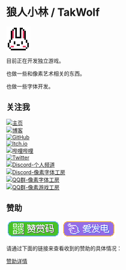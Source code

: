 # 狼人小林 / TakWolf

![Logo](images/rabbit@4x.png)

目前正在开发独立游戏。

也做一些和像素艺术相关的东西。

也做一些字体开发。

## 关注我

[![主页](https://img.shields.io/badge/Home-takwolf.com-orange?logo=homepage&logoColor=white&style=for-the-badge)](https://takwolf.com)
<br>
[![博客](https://img.shields.io/badge/Blog-blog.takwolf.com-orange?logo=homepage&logoColor=white&style=for-the-badge)](https://blog.takwolf.com)
<br>
[![GitHub](https://img.shields.io/badge/GitHub-TakWolf-1F2328?logo=github&logoColor=white&style=for-the-badge)](https://github.com/TakWolf)
<br>
[![Itch.io](https://img.shields.io/badge/itch.io-takwolf-FF2449?logo=itch.io&logoColor=white&style=for-the-badge)](https://takwolf.itch.io)
<br>
[![哔哩哔哩](https://img.shields.io/badge/bilibili-狼人小林-FF6699?logo=bilibili&logoColor=white&style=for-the-badge)](https://space.bilibili.com/445245)
<br>
[![Twitter](https://img.shields.io/badge/Twitter-takgdx-00ACEE?logo=x&logoColor=white&style=for-the-badge)](https://twitter.com/takgdx)
<br>
[![Discord-个人频道](https://img.shields.io/badge/Discord-狼人小林的地盘-4E5AF0?logo=discord&logoColor=white&style=for-the-badge)](https://discord.gg/9HY9WD4TRe)
<br>
[![Discord-像素字体工房](https://img.shields.io/badge/Discord-像素字体工房-4E5AF0?logo=discord&logoColor=white&style=for-the-badge)](https://discord.gg/3GKtPKtjdU)
<br>
[![QQ群-像素字体工房](https://img.shields.io/badge/QQ群-像素字体工房-brightgreen?logo=qq&logoColor=white&style=for-the-badge)](https://qm.qq.com/q/X1mLrLLGYS)
<br>
[![QQ群-像素游戏工房](https://img.shields.io/badge/QQ群-像素游戏工房-brightgreen?logo=qq&logoColor=white&style=for-the-badge)](https://qm.qq.com/q/JXc4Zie76u)

## 赞助

[![赞赏码](images/badge-payqr@2x.png)](payment-qr-codes.md)
[![爱发电](images/badge-afdian@2x.png)](https://afdian.com/a/takwolf)

请通过下面的链接来查看收到的赞助的具体情况：

[赞助详情](sponsors.md)
